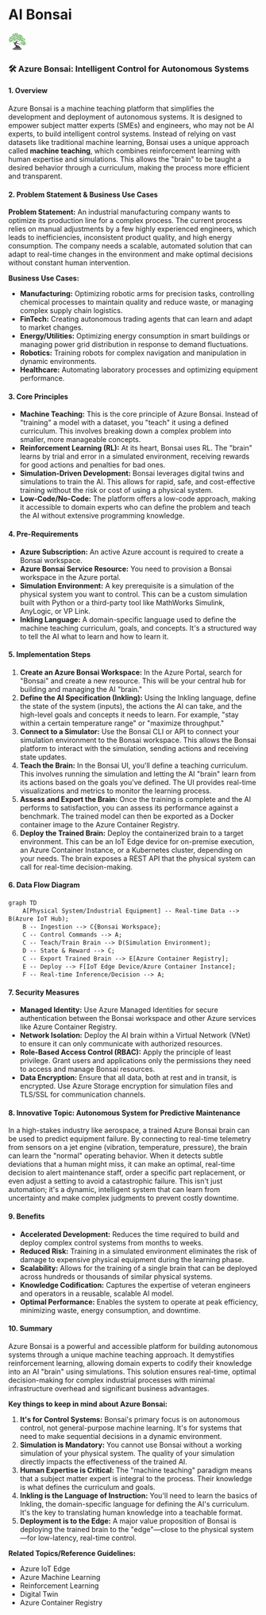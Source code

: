 # AI Bonsai

![Bonsai](https://raw.githubusercontent.com/sr-ganesh-ram/Learning.Contents/main/img/azure/ai%20%2B%20machine%20learning/03337-icon-service-Bonsai.svg)

### 🛠️ Azure Bonsai: Intelligent Control for Autonomous Systems

#### 1\. Overview

Azure Bonsai is a machine teaching platform that simplifies the development and deployment of autonomous systems. It is designed to empower subject matter experts (SMEs) and engineers, who may not be AI experts, to build intelligent control systems. Instead of relying on vast datasets like traditional machine learning, Bonsai uses a unique approach called **machine teaching**, which combines reinforcement learning with human expertise and simulations. This allows the "brain" to be taught a desired behavior through a curriculum, making the process more efficient and transparent.

#### 2\. Problem Statement & Business Use Cases

**Problem Statement:** An industrial manufacturing company wants to optimize its production line for a complex process. The current process relies on manual adjustments by a few highly experienced engineers, which leads to inefficiencies, inconsistent product quality, and high energy consumption. The company needs a scalable, automated solution that can adapt to real-time changes in the environment and make optimal decisions without constant human intervention.

**Business Use Cases:**

  * **Manufacturing:** Optimizing robotic arms for precision tasks, controlling chemical processes to maintain quality and reduce waste, or managing complex supply chain logistics.
  * **FinTech:** Creating autonomous trading agents that can learn and adapt to market changes.
  * **Energy/Utilities:** Optimizing energy consumption in smart buildings or managing power grid distribution in response to demand fluctuations.
  * **Robotics:** Training robots for complex navigation and manipulation in dynamic environments.
  * **Healthcare:** Automating laboratory processes and optimizing equipment performance.

#### 3\. Core Principles

  * **Machine Teaching:** This is the core principle of Azure Bonsai. Instead of "training" a model with a dataset, you "teach" it using a defined curriculum. This involves breaking down a complex problem into smaller, more manageable concepts.
  * **Reinforcement Learning (RL):** At its heart, Bonsai uses RL. The "brain" learns by trial and error in a simulated environment, receiving rewards for good actions and penalties for bad ones.
  * **Simulation-Driven Development:** Bonsai leverages digital twins and simulations to train the AI. This allows for rapid, safe, and cost-effective training without the risk or cost of using a physical system.
  * **Low-Code/No-Code:** The platform offers a low-code approach, making it accessible to domain experts who can define the problem and teach the AI without extensive programming knowledge.

#### 4\. Pre-Requirements

  * **Azure Subscription:** An active Azure account is required to create a Bonsai workspace.
  * **Azure Bonsai Service Resource:** You need to provision a Bonsai workspace in the Azure portal.
  * **Simulation Environment:** A key prerequisite is a simulation of the physical system you want to control. This can be a custom simulation built with Python or a third-party tool like MathWorks Simulink, AnyLogic, or VP Link.
  * **Inkling Language:** A domain-specific language used to define the machine teaching curriculum, goals, and concepts. It's a structured way to tell the AI what to learn and how to learn it.

#### 5\. Implementation Steps

1.  **Create an Azure Bonsai Workspace:** In the Azure Portal, search for "Bonsai" and create a new resource. This will be your central hub for building and managing the AI "brain."
2.  **Define the AI Specification (Inkling):** Using the Inkling language, define the state of the system (inputs), the actions the AI can take, and the high-level goals and concepts it needs to learn. For example, "stay within a certain temperature range" or "maximize throughput."
3.  **Connect to a Simulator:** Use the Bonsai CLI or API to connect your simulation environment to the Bonsai workspace. This allows the Bonsai platform to interact with the simulation, sending actions and receiving state updates.
4.  **Teach the Brain:** In the Bonsai UI, you'll define a teaching curriculum. This involves running the simulation and letting the AI "brain" learn from its actions based on the goals you've defined. The UI provides real-time visualizations and metrics to monitor the learning process.
5.  **Assess and Export the Brain:** Once the training is complete and the AI performs to satisfaction, you can assess its performance against a benchmark. The trained model can then be exported as a Docker container image to the Azure Container Registry.
6.  **Deploy the Trained Brain:** Deploy the containerized brain to a target environment. This can be an IoT Edge device for on-premise execution, an Azure Container Instance, or a Kubernetes cluster, depending on your needs. The brain exposes a REST API that the physical system can call for real-time decision-making.

#### 6\. Data Flow Diagram

```mermaid
graph TD
    A[Physical System/Industrial Equipment] -- Real-time Data --> B(Azure IoT Hub);
    B -- Ingestion --> C{Bonsai Workspace};
    C -- Control Commands --> A;
    C -- Teach/Train Brain --> D(Simulation Environment);
    D -- State & Reward --> C;
    C -- Export Trained Brain --> E[Azure Container Registry];
    E -- Deploy --> F[IoT Edge Device/Azure Container Instance];
    F -- Real-time Inference/Decision --> A;
```

#### 7\. Security Measures

  * **Managed Identity:** Use Azure Managed Identities for secure authentication between the Bonsai workspace and other Azure services like Azure Container Registry.
  * **Network Isolation:** Deploy the AI brain within a Virtual Network (VNet) to ensure it can only communicate with authorized resources.
  * **Role-Based Access Control (RBAC):** Apply the principle of least privilege. Grant users and applications only the permissions they need to access and manage Bonsai resources.
  * **Data Encryption:** Ensure that all data, both at rest and in transit, is encrypted. Use Azure Storage encryption for simulation files and TLS/SSL for communication channels.

#### 8\. Innovative Topic: Autonomous System for Predictive Maintenance

In a high-stakes industry like aerospace, a trained Azure Bonsai brain can be used to predict equipment failure. By connecting to real-time telemetry from sensors on a jet engine (vibration, temperature, pressure), the brain can learn the "normal" operating behavior. When it detects subtle deviations that a human might miss, it can make an optimal, real-time decision to alert maintenance staff, order a specific part replacement, or even adjust a setting to avoid a catastrophic failure. This isn't just automation; it's a dynamic, intelligent system that can learn from uncertainty and make complex judgments to prevent costly downtime.

#### 9\. Benefits

  * **Accelerated Development:** Reduces the time required to build and deploy complex control systems from months to weeks.
  * **Reduced Risk:** Training in a simulated environment eliminates the risk of damage to expensive physical equipment during the learning phase.
  * **Scalability:** Allows for the training of a single brain that can be deployed across hundreds or thousands of similar physical systems.
  * **Knowledge Codification:** Captures the expertise of veteran engineers and operators in a reusable, scalable AI model.
  * **Optimal Performance:** Enables the system to operate at peak efficiency, minimizing waste, energy consumption, and downtime.

#### 10\. Summary

Azure Bonsai is a powerful and accessible platform for building autonomous systems through a unique machine teaching approach. It demystifies reinforcement learning, allowing domain experts to codify their knowledge into an AI "brain" using simulations. This solution ensures real-time, optimal decision-making for complex industrial processes with minimal infrastructure overhead and significant business advantages.

**Key things to keep in mind about Azure Bonsai:**

1.  **It's for Control Systems:** Bonsai's primary focus is on autonomous control, not general-purpose machine learning. It's for systems that need to make sequential decisions in a dynamic environment.
2.  **Simulation is Mandatory:** You cannot use Bonsai without a working simulation of your physical system. The quality of your simulation directly impacts the effectiveness of the trained AI.
3.  **Human Expertise is Critical:** The "machine teaching" paradigm means that a subject matter expert is integral to the process. Their knowledge is what defines the curriculum and goals.
4.  **Inkling is the Language of Instruction:** You'll need to learn the basics of Inkling, the domain-specific language for defining the AI's curriculum. It's the key to translating human knowledge into a teachable format.
5.  **Deployment is to the Edge:** A major value proposition of Bonsai is deploying the trained brain to the "edge"—close to the physical system—for low-latency, real-time control.

**Related Topics/Reference Guidelines:**

  * Azure IoT Edge
  * Azure Machine Learning
  * Reinforcement Learning
  * Digital Twin
  * Azure Container Registry